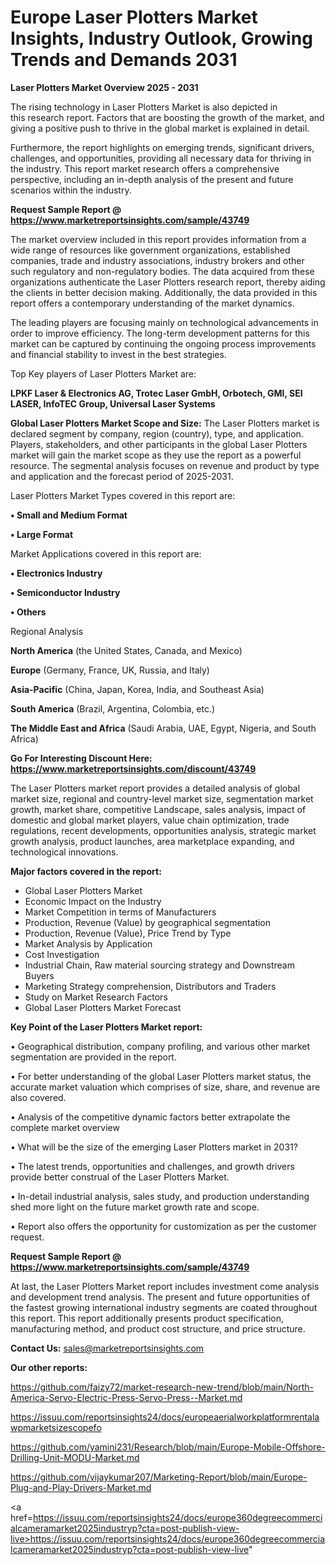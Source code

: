 # Europe Laser Plotters Market Insights, Industry Outlook, Growing Trends and Demands 2031

<Strong> Laser Plotters Market Overview 2025 - 2031</strong>

The rising technology in Laser Plotters Market is also depicted in this research report. Factors that are boosting the growth of the market, and giving a positive push to thrive in the global market is explained in detail.

Furthermore, the report highlights on emerging trends, significant drivers, challenges, and opportunities, providing all necessary data for thriving in the industry. This report market research offers a comprehensive perspective, including an in-depth analysis of the present and future scenarios within the industry.

<strong>Request Sample Report @ <a href=https://www.marketreportsinsights.com/sample/43749>https://www.marketreportsinsights.com/sample/43749</a></strong>

The market overview included in this report provides information from a wide range of resources like government organizations, established companies, trade and industry associations, industry brokers and other such regulatory and non-regulatory bodies. The data acquired from these organizations authenticate the Laser Plotters research report, thereby aiding the clients in better decision making. Additionally, the data provided in this report offers a contemporary understanding of the market dynamics.

The leading players are focusing mainly on technological advancements in order to improve efficiency. The long-term development patterns for this market can be captured by continuing the ongoing process improvements and financial stability to invest in the best strategies.

Top Key players of Laser Plotters Market are:

<strong>LPKF Laser & Electronics AG, Trotec Laser GmbH, Orbotech, GMI, SEI LASER, InfoTEC Group, Universal Laser Systems</strong>

<strong><b>Global Laser Plotters Market Scope and Size:</b></strong>
The Laser Plotters market is declared segment by company, region (country), type, and application. Players, stakeholders, and other participants in the global Laser Plotters market will gain the market scope as they use the report as a powerful resource. The segmental analysis focuses on revenue and product by type and application and the forecast period of 2025-2031.

Laser Plotters Market Types covered in this report are:

<strong>•  Small and Medium Format

•  Large Format</strong>

Market Applications covered in this report are:

<strong>•  Electronics Industry

•  Semiconductor Industry

•  Others</strong> 

Regional Analysis

<strong>North America</strong> (the United States, Canada, and Mexico)

<strong>Europe</strong> (Germany, France, UK, Russia, and Italy)

<strong>Asia-Pacific</strong> (China, Japan, Korea, India, and Southeast Asia)

<strong>South America</strong> (Brazil, Argentina, Colombia, etc.)

<strong>The Middle East and Africa</strong> (Saudi Arabia, UAE, Egypt, Nigeria, and South Africa)

<strong>Go For Interesting Discount Here: <a href=https://www.marketreportsinsights.com/discount/43749>https://www.marketreportsinsights.com/discount/43749</a></strong>

The Laser Plotters market report provides a detailed analysis of global market size, regional and country-level market size, segmentation market growth, market share, competitive Landscape, sales analysis, impact of domestic and global market players, value chain optimization, trade regulations, recent developments, opportunities analysis, strategic market growth analysis, product launches, area marketplace expanding, and technological innovations.

<strong><b>Major factors covered in the report:</b></strong>
<ul>
  <li>Global Laser Plotters Market </li>
  <li>Economic Impact on the Industry</li>
  <li>Market Competition in terms of Manufacturers</li>
  <li>Production, Revenue (Value) by geographical segmentation</li>
  <li>Production, Revenue (Value), Price Trend by Type</li>
  <li>Market Analysis by Application</li>
  <li>Cost Investigation</li>
  <li>Industrial Chain, Raw material sourcing strategy and Downstream Buyers</li>
  <li>Marketing Strategy comprehension, Distributors and Traders</li>
  <li>Study on Market Research Factors</li>
  <li>Global Laser Plotters Market Forecast</li>
</ul>

<strong><b>Key Point of the Laser Plotters Market report:</b></strong>

• Geographical distribution, company profiling, and various other market segmentation are provided in the report.

• For better understanding of the global Laser Plotters market status, the accurate market valuation which comprises of size, share, and revenue are also covered.

• Analysis of the competitive dynamic factors better extrapolate the complete market overview

• What will be the size of the emerging Laser Plotters market in 2031?

• The latest trends, opportunities and challenges, and growth drivers provide better construal of the Laser Plotters Market.

• In-detail industrial analysis, sales study, and production understanding shed more light on the future market growth rate and scope.

• Report also offers the opportunity for customization as per the customer request.

<strong>Request Sample Report @ <a href=https://www.marketreportsinsights.com/sample/43749>https://www.marketreportsinsights.com/sample/43749</a></strong>

At last, the Laser Plotters Market report includes investment come analysis and development trend analysis. The present and future opportunities of the fastest growing international industry segments are coated throughout this report. This report additionally presents product specification, manufacturing method, and product cost structure, and price structure.

<strong>Contact Us:</strong>
sales@marketreportsinsights.com

<strong>Our other reports:</strong>

<a href=https://github.com/faizy72/market-research-new-trend/blob/main/North-America-Servo-Electric-Press-Servo-Press--Market.md>https://github.com/faizy72/market-research-new-trend/blob/main/North-America-Servo-Electric-Press-Servo-Press--Market.md</a>

<a href=https://issuu.com/reportsinsights24/docs/europeaerialworkplatformrentalawpmarketsizescopefo>https://issuu.com/reportsinsights24/docs/europeaerialworkplatformrentalawpmarketsizescopefo</a>

<a href=https://github.com/yamini231/Research/blob/main/Europe-Mobile-Offshore-Drilling-Unit-MODU-Market.md>https://github.com/yamini231/Research/blob/main/Europe-Mobile-Offshore-Drilling-Unit-MODU-Market.md</a>

<a href=https://github.com/vijaykumar207/Marketing-Report/blob/main/Europe-Plug-and-Play-Drivers-Market.md>https://github.com/vijaykumar207/Marketing-Report/blob/main/Europe-Plug-and-Play-Drivers-Market.md</a>

<a href=https://issuu.com/reportsinsights24/docs/europe360degreecommercialcameramarket2025industryp?cta=post-publish-view-live>https://issuu.com/reportsinsights24/docs/europe360degreecommercialcameramarket2025industryp?cta=post-publish-view-live</a>"
